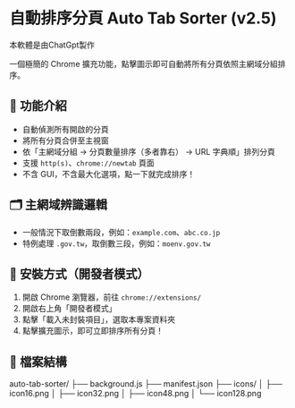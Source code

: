 # 自動排序分頁 Auto Tab Sorter (v2.5)

本軟體是由ChatGpt製作

一個極簡的 Chrome 擴充功能，點擊圖示即可自動將所有分頁依照主網域分組排序。

## 🧩 功能介紹

- 自動偵測所有開啟的分頁
- 將所有分頁合併至主視窗
- 依「主網域分組 → 分頁數量排序（多者靠右） → URL 字典順」排列分頁
- 支援 `http(s)`、`chrome://newtab` 頁面
- 不含 GUI，不含最大化選項，點一下就完成排序！

## 🗂️ 主網域辨識邏輯

- 一般情況下取倒數兩段，例如：`example.com`、`abc.co.jp`
- 特例處理 `.gov.tw`，取倒數三段，例如：`moenv.gov.tw`

## 🔧 安裝方式（開發者模式）

1. 開啟 Chrome 瀏覽器，前往 `chrome://extensions/`
2. 開啟右上角「開發者模式」
3. 點擊「載入未封裝項目」，選取本專案資料夾
4. 點擊擴充圖示，即可立即排序所有分頁！

## 📁 檔案結構

auto-tab-sorter/
├── background.js
├── manifest.json
├── icons/
│ ├── icon16.png
│ ├── icon32.png
│ ├── icon48.png
│ └── icon128.png

